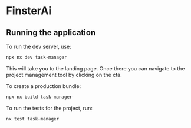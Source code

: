 # FinsterAi

## Running the application

To run the dev server, use:

```sh
npx nx dev task-manager
```

This will take you to the landing page. Once there you can navigate to the project management tool by clicking on the cta.

To create a production bundle:

```sh
npx nx build task-manager
```

To run the tests for the project, run: 
```sh
nx test task-manager
```
